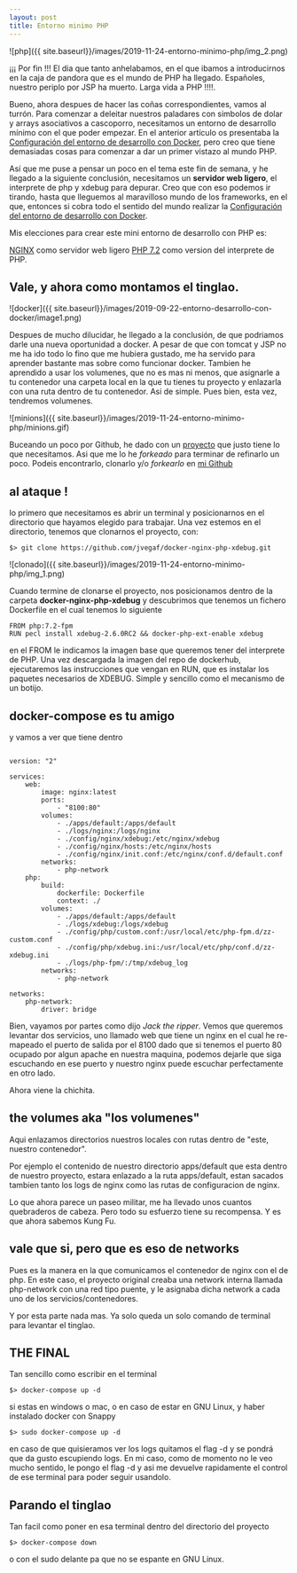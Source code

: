 ```yaml
---
layout: post
title: Entorno minimo PHP
---
```


![php]({{ site.baseurl}}/images/2019-11-24-entorno-minimo-php/img_2.png)

¡¡¡ Por fin !!! El dia que tanto anhelabamos, en el que ibamos a introducirnos en la caja de pandora que es el mundo de PHP ha llegado. Españoles, nuestro periplo por JSP ha muerto. Larga vida a PHP !!!!.


Bueno, ahora despues de hacer las coñas correspondientes, vamos al turrón. Para comenzar a deleitar nuestros paladares con simbolos de dolar y arrays asociativos a cascoporro, necesitamos un entorno de desarrollo mínimo con el que poder empezar. En el anterior artículo os presentaba la [Configuración del entorno de desarrollo con Docker](https://jvegaf.github.io/entorno-desarrollo-con-docker/), pero creo que tiene demasiadas cosas para comenzar a dar un primer vistazo al mundo PHP.

Así que me puse a pensar un poco en el tema este fin de semana, y he llegado a la siguiente conclusión, necesitamos un **servidor web ligero**, el interprete de php y xdebug para depurar. Creo que con eso podemos ir tirando, hasta que lleguemos al maravilloso mundo de los frameworks, en el que, entonces si cobra todo el sentido del mundo realizar la [Configuración del entorno de desarrollo con Docker](https://jvegaf.github.io/entorno-desarrollo-con-docker/).

Mis elecciones para crear este mini entorno de desarrollo con PHP es:

[NGINX](https://www.nginx.com/) como servidor web ligero
[PHP 7.2](https://www.php.net/) como version del interprete de PHP.


## Vale, y ahora como montamos el tinglao.

![docker]({{ site.baseurl}}/images/2019-09-22-entorno-desarrollo-con-docker/image1.png)

Despues de mucho dilucidar, he llegado a la conclusión, de que podriamos darle una nueva oportunidad a docker. A pesar de que con tomcat y JSP no me ha ido todo lo fino que me hubiera gustado, me ha servido para aprender bastante mas sobre como funcionar docker. Tambien he aprendido a usar los volumenes, que no es mas ni menos, que asignarle a tu contenedor una carpeta local en la que tu tienes tu proyecto y enlazarla con una ruta dentro de tu contenedor. Asi de simple. Pues bien, esta vez, tendremos volumenes.

![minions]({{ site.baseurl}}/images/2019-11-24-entorno-minimo-php/minions.gif)

Buceando un poco por Github, he dado con un [proyecto](https://github.com/ionut-botizan/docker-nginx-php-xdebug) que justo tiene lo que necesitamos. Asi que me lo he *forkeado* para terminar de refinarlo un poco. Podeis encontrarlo, clonarlo y/o *forkearlo* en [mi Github](https://github.com/jvegaf/docker-nginx-php-xdebug)

## al ataque !

lo primero que necesitamos es abrir un terminal y posicionarnos en el directorio que hayamos elegido para trabajar. Una vez estemos en el directorio, tenemos que clonarnos el proyecto, con:

```shell
$> git clone https://github.com/jvegaf/docker-nginx-php-xdebug.git
```

![clonado]({{ site.baseurl}}/images/2019-11-24-entorno-minimo-php/img_1.png)

Cuando termine de clonarse el proyecto, nos posicionamos dentro de la carpeta **docker-nginx-php-xdebug** y descubrimos que tenemos un fichero Dockerfile en el cual tenemos lo siguiente

```
FROM php:7.2-fpm 
RUN pecl install xdebug-2.6.0RC2 && docker-php-ext-enable xdebug
```

en el FROM le indicamos la imagen base que queremos tener del interprete de PHP. Una vez descargada la imagen del repo de dockerhub, ejecutaremos las instrucciones que vengan en RUN, que es instalar los paquetes necesarios de XDEBUG. Simple y sencillo como el mecanismo de un botijo.

## docker-compose es tu amigo

y vamos a ver que tiene dentro

```shell

version: "2"

services:
    web:
        image: nginx:latest
        ports:
            - "8100:80"
        volumes:
            - ./apps/default:/apps/default
            - ./logs/nginx:/logs/nginx
            - ./config/nginx/xdebug:/etc/nginx/xdebug
            - ./config/nginx/hosts:/etc/nginx/hosts
            - ./config/nginx/init.conf:/etc/nginx/conf.d/default.conf
        networks:
            - php-network
    php:
        build:
            dockerfile: Dockerfile
            context: ./
        volumes:
            - ./apps/default:/apps/default
            - ./logs/xdebug:/logs/xdebug
            - ./config/php/custom.conf:/usr/local/etc/php-fpm.d/zz-custom.conf
            - ./config/php/xdebug.ini:/usr/local/etc/php/conf.d/zz-xdebug.ini
            - ./logs/php-fpm/:/tmp/xdebug_log
        networks:
            - php-network

networks:
    php-network:
        driver: bridge

```

Bien, vayamos por partes como dijo *Jack the ripper*. Vemos que queremos levantar dos servicios, uno llamado web que tiene un nginx en el cual he re-mapeado el puerto de salida por el 8100 dado que si tenemos el puerto 80 ocupado por algun apache en nuestra maquina, podemos dejarle que siga escuchando en ese puerto y nuestro nginx puede escuchar perfectamente en otro lado.

Ahora viene la chichita.

## the volumes aka "los volumenes"

Aqui enlazamos directorios nuestros locales con rutas dentro de "este, nuestro contenedor".

Por ejemplo el contenido de nuestro directorio apps/default que esta dentro de nuestro proyecto, estara enlazado a la ruta apps/default, estan sacados tambien tanto los logs de nginx como las rutas de configuracion de nginx.

Lo que ahora parece un paseo militar, me ha llevado unos cuantos quebraderos de cabeza. Pero todo su esfuerzo tiene su recompensa. Y es que ahora sabemos Kung Fu.

## vale que si, pero que es eso de networks

Pues es la manera en la que comunicamos el contenedor de nginx con el de php. En este caso, el proyecto original creaba una network interna llamada php-network con una red tipo puente, y le asignaba dicha network a cada uno de los servicios/contenedores.

Y por esta parte nada mas. Ya solo queda un solo comando de terminal para levantar el tinglao.


## THE FINAL

Tan sencillo como escribir en el terminal

```shell
$> docker-compose up -d 
```
si estas en windows o mac, o en caso de estar en GNU Linux, y haber instalado docker con Snappy

```shell
$> sudo docker-compose up -d
```

en caso de que quisieramos ver los logs quitamos el flag -d y se pondrá que da gusto escupiendo logs. En mi caso, como de momento no le veo mucho sentido, le pongo el flag -d y asi me devuelve rapidamente el control de ese terminal para poder seguir usandolo.

## Parando el tinglao

Tan facil como poner en esa terminal dentro del directorio del proyecto

```shell
$> docker-compose down
```
o con el sudo delante pa que no se espante en GNU Linux.



